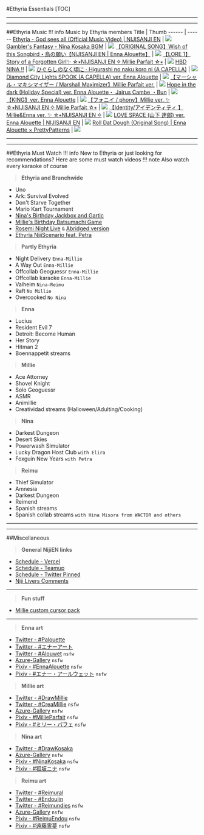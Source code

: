 #Ethyria Essentials
[TOC]
***
***
##Ethyria Music
!!! info Music by Ethyria members
Title | Thumb
------ | ------
[Ethyria - God sees all \(Official Music Video\) \| NIJISANJI EN](https://youtu.be/JtFpa3LWA_U) | ![](https://img.youtube.com/vi/JtFpa3LWA_U/mqdefault.jpg)
[Gambler's Fantasy - Nina Kosaka BGM](https://youtu.be/8RdYu5ZzV3Q) | ![](https://img.youtube.com/vi/8RdYu5ZzV3Q/mqdefault.jpg)
[【ORIGINAL SONG】Wish of this Songbird・鳥の願い【NIJISANJI EN \| Enna Alouette】](https://youtu.be/BD6-Jjovz-o) | ![](https://img.youtube.com/vi/BD6-Jjovz-o/mqdefault.jpg)
[【LORE 1】Story of a Forgotten Girl✨ ☆⭒NIJISANJI EN ✧ Millie Parfait ☆⭒](https://youtu.be/I90lq1gd0X8) | ![](https://img.youtube.com/vi/I90lq1gd0X8/mqdefault.jpg)
[HBD NINA !!](https://youtu.be/usRpfHyD1VM) | ![](https://img.youtube.com/vi/usRpfHyD1VM/mqdefault.jpg)
[ひぐらしのなく頃に · Higurashi no naku koro ni (A CAPELLA)](https://youtu.be/Bx-LmYv_ZdA) | ![](https://img.youtube.com/vi/Bx-LmYv_ZdA/mqdefault.jpg)
[Diamond City Lights SPOOK (A CAPELLA) ver. Enna Alouette](https://youtu.be/2YPU2OGTw8U) | ![](https://img.youtube.com/vi/2YPU2OGTw8U/mqdefault.jpg)
[【マーシャル・マキシマイザー / Marshall Maximizer】Millie Parfait ver.](https://youtu.be/mk5FolFQLdI) | ![](https://img.youtube.com/vi/mk5FolFQLdI/mqdefault.jpg)
[Hope in the dark (Holiday Special) ver. Enna Alouette・ Jairus Cambe ・Bun](https://youtu.be/7hcW3x3Quo4) | ![](https://img.youtube.com/vi/7hcW3x3Quo4/mqdefault.jpg)
[【KING】ver. Enna Alouette](https://youtu.be/phjWw9mdQyg) | ![](https://img.youtube.com/vi/phjWw9mdQyg/mqdefault.jpg)
[【フォニイ / phony】Millie ver. ✨ ☆⭒NIJISANJI EN ✧ Millie Parfait ☆⭒](https://youtu.be/ZG98OwLAD70) | ![](https://img.youtube.com/vi/ZG98OwLAD70/mqdefault.jpg)
[【Identity/アイデンティティ 】Millie&Enna ver. ✨ ☆⭒NIJISANJI EN ✧](https://youtu.be/OYL_a_HZzLY) | ![](https://img.youtube.com/vi/OYL_a_HZzLY/mqdefault.jpg)
[LOVE SPACE (山下 達郎) ver. Enna Alouette \| NIJISANJI EN](https://youtu.be/d3EOerHk47U) | ![](https://img.youtube.com/vi/d3EOerHk47U/mqdefault.jpg)
[Roll Dat Dough (Original Song) \| Enna Alouette × PrettyPatterns](https://youtu.be/UD_Vu6w7aRE) | ![](https://img.youtube.com/vi/UD_Vu6w7aRE/mqdefault.jpg)

***
***

##Ethyria Must Watch
!!! info New to Ethyria or just looking for recommendations? Here are some must watch videos
!!! note Also watch every karaoke of course

>**Ethyria and Branchwide**
- Uno
- Ark: Survival Evolved
- Don't Starve Together
- Mario Kart Tournament 
- [Nina's Birthday Jackbox and Gartic](https://youtu.be/ocA_jf4XkVg?t=20300)
- [Millie's Birthday Batsumachi Game](https://youtu.be/y7RpnElFJ1k)
- [Rosemi Night Live](https://youtu.be/-dv-c0c_bfU?t=190) `&` [Abridged version](https://youtu.be/6v-Hw6K4QGU)
- [Ethyria NijiScenario feat. Petra](https://youtu.be/VddqVDkMin8)

>**Partly Ethyria**
- Night Delivery `Enna-Millie` 
- A Way Out `Enna-Millie` 
- Offcollab Geoguessr `Enna-Millie` 
- Offcollab karaoke `Enna-Millie` 
- Valheim `Nina-Reimu`
- Raft `No Millie`
- Overcooked `No Nina`

>**Enna**
- Lucius
- Resident Evil 7
- Detroit: Become Human
- Her Story
- Hitman 2
- Boennappetit streams

>**Millie**
- Ace Attorney
- Shovel Knight
- Solo Geoguessr
- ASMR
- Animillie
- Creatividad streams (Halloween/Adulting/Cooking)

>**Nina**
- Darkest Dungeon
- Desert Skies
- Powerwash Simulator
- Lucky Dragon Host Club `with Elira`
- Foxguin New Years `with Petra`

>**Reimu**
- Thief Simulator
- Amnesia
- Darkest Dungeon
- Reimend
- Spanish streams
- Spanish collab streams `with Hina Misora from WACTOR and others`

***
***

##Miscellaneous
>**General NijiEN links**
- [Schedule - Vercel](https://nijien.vercel.app)
- [Schedule - Teamup](https://teamup.com/ks1mraas71v3fjf1c2)
- [Schedule - Twitter Pinned](https://walfie.github.io/niji-en-pinned)
- [Niji Livers Comments](https://niji.chats.ninja/#/comment)

***

>**Fun stuff**
- [Millie custom cursor pack](https://www.youtube.com/channel/UC47rNmkDcNgbOcM-2BwzJTQ/community?lb=Ugkxegfzbm4ayCCb8EUO-YT_uPLY7Jvtx_Ri)

***

>**Enna art**
- [Twitter - #Palouette](https://twitter.com/hashtag/Palouette?src=hashtag_click)
- [Twitter - #エナーアート](https://twitter.com/hashtag/エナーアート?src=hashtag_click)
- [Twitter - #Alouwet](https://twitter.com/hashtag/Alouwet?src=hashtag_click) `nsfw`
- [Azure-Gallery](https://azure-gallery.net/illusts?query=vtuber%3Aエナー・アールウェット&r18=true) `nsfw`
- [Pixiv - #EnnaAlouette](https://www.pixiv.net/en/tags/EnnaAlouette/artworks) `nsfw`
- [Pixiv - #エナー・アールウェット](https://www.pixiv.net/en/tags/エナー・アールウェット/artworks) `nsfw`

>**Millie art**
- [Twitter - #DrawMillie](https://twitter.com/hashtag/DrawMillie?src=hashtag_click)
- [Twitter - #CreaMillie](https://twitter.com/hashtag/CreaMillie?src=hashtag_click) `nsfw`
- [Azure-Gallery](https://azure-gallery.net/illusts?query=vtuber%3Aミリー・パフェ&r18=true) `nsfw`
- [Pixiv - #MillieParfait](https://www.pixiv.net/en/tags/MillieParfait/artworks) `nsfw`
- [Pixiv - #ミリー・パフェ](https://www.pixiv.net/en/tags/ミリー・パフェ/artworks) `nsfw`

>**Nina art**
- [Twitter - #DrawKosaka](https://twitter.com/hashtag/DrawKosaka?src=hashtag_click)
- [Azure-Gallery](https://azure-gallery.net/illusts?query=vtuber%3A狐坂ニナ&r18=true) `nsfw`
- [Pixiv - #NinaKosaka](https://www.pixiv.net/en/tags/NinaKosaka/artworks) `nsfw`
- [Pixiv - #狐坂ニナ](https://www.pixiv.net/en/tags/狐坂ニナ/artworks) `nsfw`

>**Reimu art**
- [Twitter - #Reimural](https://twitter.com/hashtag/Reimural?src=hashtag_click)
- [Twitter - #Endoujin](https://twitter.com/hashtag/Endoujin?src=hashtag_click)
- [Twitter - #Reimundies](https://twitter.com/hashtag/Reimundies?src=hashtag_click) `nsfw`
- [Azure-Gallery](https://azure-gallery.net/illusts?query=vtuber%3A遠藤霊夢&r18=true) `nsfw`
- [Pixiv - #ReimuEndou](https://www.pixiv.net/en/tags/ReimuEndou/artworks) `nsfw`
- [Pixiv - #遠藤霊夢](https://www.pixiv.net/en/tags/遠藤霊夢/artworks) `nsfw`